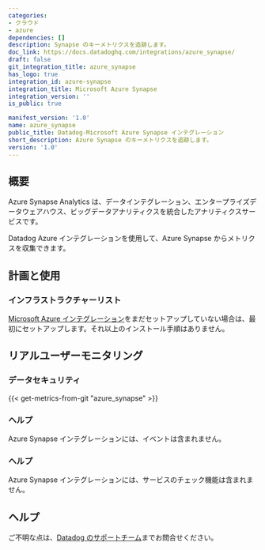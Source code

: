 ```yaml
---
categories:
- クラウド
- azure
dependencies: []
description: Synapse のキーメトリクスを追跡します。
doc_link: https://docs.datadoghq.com/integrations/azure_synapse/
draft: false
git_integration_title: azure_synapse
has_logo: true
integration_id: azure-synapse
integration_title: Microsoft Azure Synapse
integration_version: ''
is_public: true

manifest_version: '1.0'
name: azure_synapse
public_title: Datadog-Microsoft Azure Synapse インテグレーション
short_description: Azure Synapse のキーメトリクスを追跡します。
version: '1.0'
---
```


<!--  SOURCED FROM https://github.com/DataDog/dogweb -->
## 概要

Azure Synapse Analytics は、データインテグレーション、エンタープライズデータウェアハウス、ビッグデータアナリティクスを統合したアナリティクスサービスです。

Datadog Azure インテグレーションを使用して、Azure Synapse からメトリクスを収集できます。

## 計画と使用
### インフラストラクチャーリスト

[Microsoft Azure インテグレーション][1]をまだセットアップしていない場合は、最初にセットアップします。それ以上のインストール手順はありません。

## リアルユーザーモニタリング
### データセキュリティ
{{< get-metrics-from-git "azure_synapse" >}}


### ヘルプ
Azure Synapse インテグレーションには、イベントは含まれません。

### ヘルプ
Azure Synapse インテグレーションには、サービスのチェック機能は含まれません。

## ヘルプ
ご不明な点は、[Datadog のサポートチーム][3]までお問合せください。

[1]: https://docs.datadoghq.com/ja/integrations/azure/
[2]: https://github.com/DataDog/dogweb/blob/prod/integration/azure_synapse/azure_synapse_metadata.csv
[3]: https://docs.datadoghq.com/ja/help/
